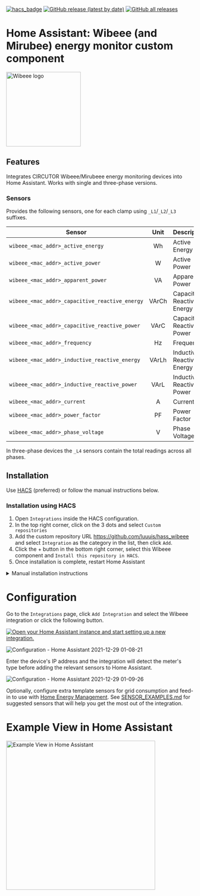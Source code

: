 [![hacs_badge](https://img.shields.io/badge/HACS-Custom-orange.svg?style=for-the-badge)](https://github.com/hacs/integration) [![GitHub release (latest by date)](https://img.shields.io/github/v/release/luuuis/hass_wibeee?label=Latest%20release&style=for-the-badge)](https://github.com/luuuis/hass_wibeee/releases) [![GitHub all releases](https://img.shields.io/github/downloads/luuuis/hass_wibeee/total?style=for-the-badge)](https://github.com/luuuis/hass_wibeee/releases)

# Home Assistant: Wibeee (and Mirubee) energy monitor custom component

<img src="https://wibeee.com/wp-content/uploads/2018/09/logo.png" width="200" alt="Wibeee logo"/>

## Features

Integrates CIRCUTOR Wibeee/Mirubeee energy monitoring devices into Home Assistant. Works with single and three-phase
versions.

### Sensors

Provides the following sensors, one for each clamp using `_L1`/`_L2`/`_L3` suffixes.

| Sensor                                         | Unit  | Description       |
| -----------------------------------------------|:------:|------------------|
| `wibeee_<mac_addr>_active_energy`              | Wh    | Active Energy |
| `wibeee_<mac_addr>_active_power`               | W     | Active Power |
| `wibeee_<mac_addr>_apparent_power`             | VA    | Apparent Power |
| `wibeee_<mac_addr>_capacitive_reactive_energy` | VArCh | Capacitive Reactive Energy |
| `wibeee_<mac_addr>_capacitive_reactive_power`  | VArC  | Capacitive Reactive Power |
| `wibeee_<mac_addr>_frequency`                  | Hz    | Frequency |
| `wibeee_<mac_addr>_inductive_reactive_energy`  | VArLh | Inductive Reactive Energy |
| `wibeee_<mac_addr>_inductive_reactive_power`   | VArL  | Inductive Reactive Power |
| `wibeee_<mac_addr>_current`                    | A     | Current |
| `wibeee_<mac_addr>_power_factor`               | PF    | Power Factor |
| `wibeee_<mac_addr>_phase_voltage`              | V     | Phase Voltage |

In three-phase devices the `_L4` sensors contain the total readings across all phases.

## Installation

Use [HACS](https://hacs.xyz) (preferred) or follow the manual instructions below.

### Installation using HACS

1. Open `Integrations` inside the HACS configuration.
3. In the top right corner, click on the 3 dots and select `Custom repositories`
4. Add the custom repository URL https://github.com/luuuis/hass_wibeee and select `Integration` as the category in the
   list, then click `Add`.
5. Click the + button in the bottom right corner, select this Wibeee component and `Install this repository in HACS`.
6. Once installation is complete, restart Home Assistant

<details>
  <summary>Manual installation instructions</summary>
### Manual installation

1. Download `hass_wibeee.zip` from the latest release in https://github.com/luuuis/hass_wibeee/releases/latest
2. Unzip into `<hass_folder>/config/custom_components`
    ```shell
    $ unzip hass_wibeee.zip -d <hass_folder>/custom_components/wibeee
    ```
3. Restart Home Assistant

</details>

# Configuration

Go to the `Integrations` page, click `Add Integration` and select the Wibeee integration or click the following button.

[![Open your Home Assistant instance and start setting up a new integration.](https://my.home-assistant.io/badges/config_flow_start.svg)](https://my.home-assistant.io/redirect/config_flow_start/?domain=wibeee)

![Configuration - Home Assistant 2021-12-29 01-08-21](https://user-images.githubusercontent.com/161006/147618048-25206d88-6f41-43db-8e0b-2a6ad9be1770.jpg)

Enter the device's IP address and the integration will detect the meter's type before adding the relevant sensors to
Home Assistant.

![Configuration - Home Assistant 2021-12-29 01-09-26](https://user-images.githubusercontent.com/161006/147618112-cbf0890f-d36c-4509-9901-94b65cc69229.jpg)

Optionally, configure extra template sensors for grid consumption and feed-in to use
with [Home Energy Management](https://www.home-assistant.io/home-energy-management/).
See [SENSOR_EXAMPLES.md](./SENSOR_EXAMPLES.md)
for suggested sensors that will help you get the most out of the integration.

# Example View in Home Assistant

<img src="https://i.imgur.com/PL3Qr4L.png" alt="Example View in Home Assistant" width="400"/>

